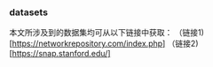 ### datasets
本文所涉及到的数据集均可从以下链接中获取：
（链接1)[https://networkrepository.com/index.php]
（链接2)[https://snap.stanford.edu/]






